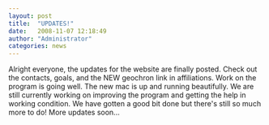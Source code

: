 ```yaml
---
layout: post
title:  "UPDATES!"
date:   2008-11-07 12:18:49
author: "Administrator"
categories: news
---
```


Alright everyone, the updates for the website are finally posted. Check out the contacts, goals, and the NEW geochron link in affiliations. Work on the program is going well. The new mac is up and running beautifully. We are still currently working on improving the program and getting the help in working condition. We have gotten a good bit done but there's still so much more to do! More updates soon...